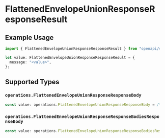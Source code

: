 # FlattenedEnvelopeUnionResponseResponseResult

## Example Usage

```typescript
import { FlattenedEnvelopeUnionResponseResponseResult } from "openapi/sdk/models/operations";

let value: FlattenedEnvelopeUnionResponseResponseResult = {
  message: "<value>",
};
```

## Supported Types

### `operations.FlattenedEnvelopeUnionResponseResponseBody`

```typescript
const value: operations.FlattenedEnvelopeUnionResponseResponseBody = /* values here */
```

### `operations.FlattenedEnvelopeUnionResponseResponseBodiesResponseBody`

```typescript
const value: operations.FlattenedEnvelopeUnionResponseResponseBodiesResponseBody = /* values here */
```

